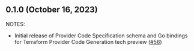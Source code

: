 ## 0.1.0 (October 16, 2023)

NOTES:

* Initial release of Provider Code Specification schema and Go bindings for Terraform Provider Code Generation tech preview ([#56](https://github.com/NaverCloudPlatform/terraform-plugin-codegen-spec/issues/56))

